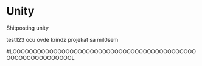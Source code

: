 # Unity
Shitposting unity



test123
ocu ovde krindz projekat sa mil0sem




#LOOOOOOOOOOOOOOOOOOOOOOOOOOOOOOOOOOOOOOOOOOOOOOOOOOOOOOOOOOOOOL
